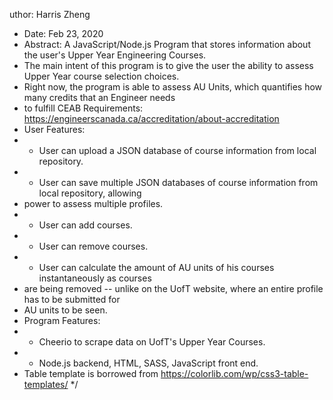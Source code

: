 uthor: Harris Zheng
* Date: Feb 23, 2020 
* Abstract: A JavaScript/Node.js Program that stores information about the user's Upper Year Engineering Courses. 
* The main intent of this program is to give the user the ability to assess Upper Year course selection choices.
* Right now, the program is able to assess AU Units, which quantifies how many credits that an Engineer needs 
* to fulfill CEAB Requirements: https://engineerscanada.ca/accreditation/about-accreditation  
* User Features:
*  - User can upload a JSON database of course information from local repository.
*  - User can save multiple JSON databases of course information from local repository, allowing 
*    power to assess multiple profiles.   
*  - User can add courses.
*  - User can remove courses.
*  - User can calculate the amount of AU units of his courses instantaneously as courses
*    are being removed -- unlike on the UofT website, where an entire profile has to be submitted for 
*    AU units to be seen. 
* Program Features:
*  - Cheerio to scrape data on UofT's Upper Year Courses.
*  - Node.js backend,  HTML, SASS, JavaScript front end. 
*    Table template is borrowed from https://colorlib.com/wp/css3-table-templates/ 
*/
